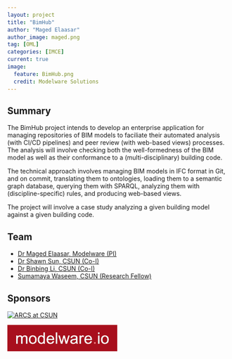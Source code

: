 ```yaml
---
layout: project
title: "BimHub"
author: "Maged Elaasar"
author_image: maged.png
tag: [OML]
categories: [IMCE]
current: true
image:
  feature: BimHub.png
  credit: Modelware Solutions
---
```


## Summary

The BimHub project intends to develop an enterprise application for managing repositories of BIM models to faciliate their automated analysis (with CI/CD pipelines) and peer review (with web-based views) processes. The analysis will involve checking both the well-formedness of the BIM model as well as their conformance to a (multi-disciplinary) building code.

The technical approach involves managing BIM models in IFC format in Git, and on commit, translating them to ontologies, loading them to a semantic graph database, querying them with SPARQL, analyzing them with (discipline-specific) rules, and producing web-based views.

The project will involve a case study analyzing a given building model against a given building code.

## Team
- [Dr Maged Elaasar, Modelware (PI)](/contributors/Maged%20Elaasar.html)
- [Dr Shawn Sun, CSUN (Co-I)](https://catalog.csun.edu/academics/cecm/faculty/sun-chuanbing-shawn/)
- [Dr Binbing Li, CSUN (Co-I)](https://www.ecs.csun.edu/~bingbing/)
- [Sumamaya Waseem, CSUN (Research Fellow)](https://www.linkedin.com/in/summayah-waseem-7264bb1b4)

## Sponsors

[![ARCS at CSUN](https://media.licdn.com/dms/image/C560BAQEUqeYW3Qb5Bw/company-logo_200_200/0/1586875534042?e=1700092800&v=beta&t=4jV8TldcTwEwcKyLDnSt-VNonnlCNM8LmAjBq7Xl46I)](https://arcs.center/)

[![Modelware](/assets/img/modelware.png)](https://modelware.io/)